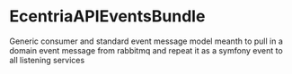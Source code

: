 # EcentriaAPIEventsBundle
Generic consumer and standard event message model meanth to pull in a domain event message from rabbitmq and repeat it as a symfony event to all listening services
